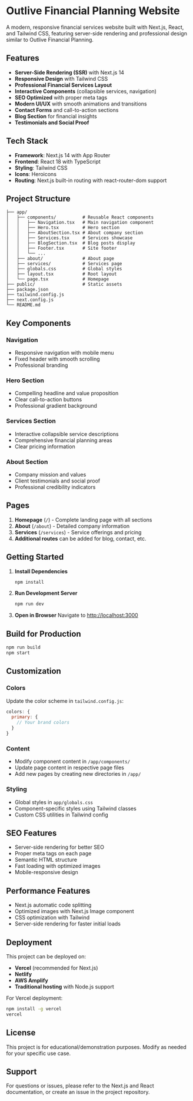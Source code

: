 # Outlive Financial Planning Website

A modern, responsive financial services website built with Next.js, React, and Tailwind CSS, featuring server-side rendering and professional design similar to Outlive Financial Planning.

## Features

- **Server-Side Rendering (SSR)** with Next.js 14
- **Responsive Design** with Tailwind CSS
- **Professional Financial Services Layout**
- **Interactive Components** (collapsible services, navigation)
- **SEO Optimized** with proper meta tags
- **Modern UI/UX** with smooth animations and transitions
- **Contact Forms** and call-to-action sections
- **Blog Section** for financial insights
- **Testimonials and Social Proof**

## Tech Stack

- **Framework**: Next.js 14 with App Router
- **Frontend**: React 18 with TypeScript
- **Styling**: Tailwind CSS
- **Icons**: Heroicons
- **Routing**: Next.js built-in routing with react-router-dom support

## Project Structure

```
├── app/
│   ├── components/          # Reusable React components
│   │   ├── Navigation.tsx   # Main navigation component
│   │   ├── Hero.tsx         # Hero section
│   │   ├── AboutSection.tsx # About company section
│   │   ├── Services.tsx     # Services showcase
│   │   ├── BlogSection.tsx  # Blog posts display
│   │   ├── Footer.tsx       # Site footer
│   │   └── ...
│   ├── about/               # About page
│   ├── services/            # Services page
│   ├── globals.css          # Global styles
│   ├── layout.tsx           # Root layout
│   └── page.tsx             # Homepage
├── public/                  # Static assets
├── package.json
├── tailwind.config.js
├── next.config.js
└── README.md
```

## Key Components

### Navigation

- Responsive navigation with mobile menu
- Fixed header with smooth scrolling
- Professional branding

### Hero Section

- Compelling headline and value proposition
- Clear call-to-action buttons
- Professional gradient background

### Services Section

- Interactive collapsible service descriptions
- Comprehensive financial planning areas
- Clear pricing information

### About Section

- Company mission and values
- Client testimonials and social proof
- Professional credibility indicators

## Pages

1. **Homepage** (`/`) - Complete landing page with all sections
2. **About** (`/about`) - Detailed company information
3. **Services** (`/services`) - Service offerings and pricing
4. **Additional routes** can be added for blog, contact, etc.

## Getting Started

1. **Install Dependencies**

   ```bash
   npm install
   ```

2. **Run Development Server**

   ```bash
   npm run dev
   ```

3. **Open in Browser**
   Navigate to [http://localhost:3000](http://localhost:3000)

## Build for Production

```bash
npm run build
npm start
```

## Customization

### Colors

Update the color scheme in `tailwind.config.js`:

```javascript
colors: {
  primary: {
    // Your brand colors
  }
}
```

### Content

- Modify component content in `/app/components/`
- Update page content in respective page files
- Add new pages by creating new directories in `/app/`

### Styling

- Global styles in `app/globals.css`
- Component-specific styles using Tailwind classes
- Custom CSS utilities in Tailwind config

## SEO Features

- Server-side rendering for better SEO
- Proper meta tags on each page
- Semantic HTML structure
- Fast loading with optimized images
- Mobile-responsive design

## Performance Features

- Next.js automatic code splitting
- Optimized images with Next.js Image component
- CSS optimization with Tailwind
- Server-side rendering for faster initial loads

## Deployment

This project can be deployed on:

- **Vercel** (recommended for Next.js)
- **Netlify**
- **AWS Amplify**
- **Traditional hosting** with Node.js support

For Vercel deployment:

```bash
npm install -g vercel
vercel
```

## License

This project is for educational/demonstration purposes. Modify as needed for your specific use case.

## Support

For questions or issues, please refer to the Next.js and React documentation, or create an issue in the project repository.
